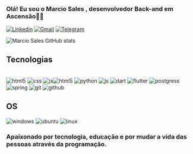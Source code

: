 
### Olá! Eu sou o Marcio Sales , desenvolvedor Back-and em Ascensão👋🏽


[![Linkedin](https://img.shields.io/badge/LinkedIn-0077B5?style=for-the-badge&logo=linkedin&logoColor=white)](https://www.linkedin.com/in/marcio-serra-sales-59b92426a/)
[![Gmail](https://img.shields.io/badge/Gmail-D14836?style=for-the-badge&logo=gmail&logoColor=white)](mtechsolucoesemtecnologias@gmail.com)
[![Telegram](https://img.shields.io/badge/Telegram-2CA5E0?style=for-the-badge&logo=telegram&logoColor=white)](https://telegram.org/dl)


![Marcio Sales GitHub stats](https://github-readme-stats.vercel.app/api?username=marciosalesdev&show_icons=true&theme=dracula)

## Tecnologias
<div style="display: inline_block"><br/>
<div style="display: inline_block">
  <img align="center" alt="html5" src="https://img.shields.io/badge/HTML5-E34F26?style=for-the-badge&logo=html5&logoColor=white" />
  <img align="center" alt="css" src="https://img.shields.io/badge/CSS3-1572B6?style=for-the-badge&logo=css3&logoColor=white" />
  <img align="center" alt="js" src="https://img.shields.io/badge/JavaScript-F7DF1E?style=for-the-badge&logo=javascript&logoColor=black" /><img align="center" alt="html5" src="https://img.shields.io/badge/Java-ED8B00?style=for-the-badge&logo=openjdk&logoColor=white" />
  <img align="center" alt="python" src="	https://img.shields.io/badge/Python-14354C?style=for-the-badge&logo=python&logoColor=white" />
  <img align="center" alt="js" src="https://img.shields.io/badge/React_Native-20232A?style=for-the-badge&logo=react&logoColor=61DAFB" /> 
  <img align="center" alt="dart" src="	https://img.shields.io/badge/Dart-0175C2?style=for-the-badge&logo=dart&logoColor=white" /> 
  <img align="center" alt="flutter" src="https://img.shields.io/badge/Flutter-02569B?style=for-the-badge&logo=flutter&logoColor=white" /> 
  <img align="center" alt="postgress" src="https://img.shields.io/badge/PostgreSQL-316192?style=for-the-badge&logo=postgresql&logoColor=white"/>
  <img align="center" alt="spring" src="https://img.shields.io/badge/Spring-6DB33F?style=for-the-badge&logo=spring&logoColor=white" />
  <img align="center" alt="git" src="https://img.shields.io/badge/GIT-E44C30?style=for-the-badge&logo=git&logoColor=white" />
  <img align="center" alt="github" src="https://img.shields.io/badge/GitHub-100000?style=for-the-badge&logo=github&logoColor=white" /> 
  
 
  
 
 
 
 
 
  ## OS
  
  

  
  <img align="center" alt="windows" src="https://img.shields.io/badge/Windows-0078D6?style=for-the-badge&logo=windows&logoColor=white" />
  <img align="center" alt="ubuntu" src="https://img.shields.io/badge/Ubuntu-E95420?style=for-the-badge&logo=ubuntu&logoColor=white" />
  <img align="center" alt="linux" src="https://img.shields.io/badge/Linux-FCC624?style=for-the-badge&logo=linux&logoColor=black" />
  
  


 ### Apaixonado por tecnologia, educação e por mudar a vida das pessoas através da programação.


